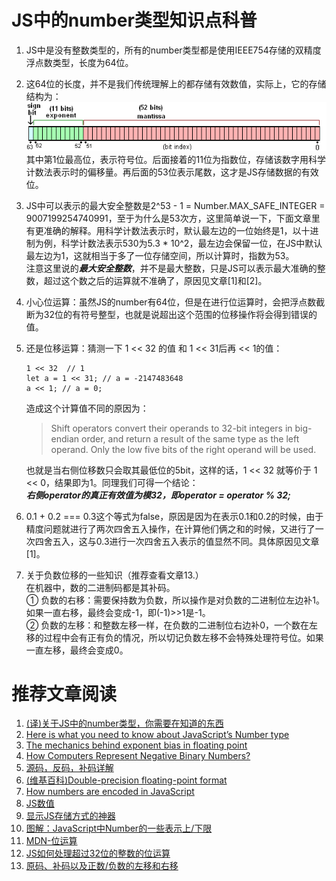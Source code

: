 # JS中的number类型知识点科普
1. JS中是没有整数类型的，所有的number类型都是使用IEEE754存储的双精度浮点数类型，长度为64位。

2. 这64位的长度，并不是我们传统理解上的都存储有效数值，实际上，它的存储结构为：
![JS中number类型存储模式](../imgs/double_float.png)  
其中第1位最高位，表示符号位。后面接着的11位为指数位，存储该数字用科学计数法表示时的偏移量。再后面的53位表示尾数，这才是JS存储数据的有效位。

3. JS中可以表示的最大安全整数是2^53 - 1 = Number.MAX_SAFE_INTEGER = 9007199254740991，至于为什么是53次方，这里简单说一下，下面文章里有更准确的解释。用科学计数法表示时，默认最左边的一位始终是1，以十进制为例，科学计数法表示530为5.3 * 10^2，最左边会保留一位，在JS中默认最左边为1，这就相当于多了一位存储空间，所以计算时，指数为53。  
注意这里说的***最大安全整数***，并不是最大整数，只是JS可以表示最大准确的整数，超过这个数之后的运算就不准确了，原因见文章[1]和[2]。

4. 小心位运算：虽然JS的number有64位，但是在进行位运算时，会把浮点数截断为32位的有符号整型，也就是说超出这个范围的位移操作将会得到错误的值。

5. 还是位移运算：猜测一下 1 << 32 的值 和 1 << 31后再 << 1的值：   
    ```JS 
    1 << 32  // 1
    let a = 1 << 31; // a = -2147483648
    a << 1; // a = 0;
    ```
    造成这个计算值不同的原因为：
    >Shift operators convert their operands to 32-bit integers in big-endian order, and return a result of the same type as the left operand. Only the low five bits of the right operand will be used.  

    也就是当右侧位移数只会取其最低位的5bit，这样的话，1 << 32 就等价于 1 << 0，结果即为1。同理我们可得一个结论：  
    ***右侧operator的真正有效值为模32，即operator = operator % 32;***

6. 0.1 + 0.2 === 0.3这个等式为false，原因是因为在表示0.1和0.2的时候，由于精度问题就进行了两次四舍五入操作，在计算他们俩之和的时候，又进行了一次四舍五入，这与0.3进行一次四舍五入表示的值显然不同。具体原因见文章[1]。

7. 关于负数位移的一些知识（推荐查看文章13.）  
在机器中，数的二进制码都是其补码。  
① 负数的右移：需要保持数为负数，所以操作是对负数的二进制位左边补1。如果一直右移，最终会变成-1，即(-1)>>1是-1。  
② 负数的左移：和整数左移一样，在负数的二进制位右边补0，一个数在左移的过程中会有正有负的情况，所以切记负数左移不会特殊处理符号位。如果一直左移，最终会变成0。


# 推荐文章阅读
1. [(译)关于JS中的number类型，你需要在知道的东西](https://genuifx.github.io/2018/04/17/here-is-what-you-need-to-know-about-javasciprt-number-type/)  
2. [Here is what you need to know about JavaScript’s Number type](https://medium.com/angular-in-depth/javascripts-number-type-8d59199db1b6)  
3. [The mechanics behind exponent bias in floating point](https://medium.com/angular-in-depth/the-mechanics-behind-exponent-bias-in-floating-point-9b3185083528#.zacphtue3)  
4. [How Computers Represent Negative Binary Numbers?](https://www.programminglogic.com/how-computers-represent-negative-binary-numbers/)
5. [源码，反码，补码详解](https://www.cnblogs.com/zhangziqiu/archive/2011/03/30/computercode.html#!comments)
6. [(维基百科)Double-precision floating-point format](https://en.wikipedia.org/wiki/Double-precision_floating-point_format)
7. [How numbers are encoded in JavaScript](https://2ality.com/2012/04/number-encoding.html)
8. [JS数值](https://wangdoc.com/javascript/types/number.html)
9. [显示JS存储方式的神器](http://alvarto.github.io/VisualNumeric64/#1)
10. [图解：JavaScript中Number的一些表示上/下限](https://segmentfault.com/a/1190000000407658#item-3)
11. [MDN-位运算](https://developer.mozilla.org/en-US/docs/Web/JavaScript/Reference/Operators/Bitwise_Operators)
12. [JS如何处理超过32位的整数的位运算](https://blog.csdn.net/LingXi__Y/article/details/82022828)
13. [原码、补码以及正数/负数的左移和右移](https://blog.csdn.net/qq_42780289/article/details/103970952?utm_medium=distribute.pc_relevant.none-task-blog-BlogCommendFromMachineLearnPai2-3.nonecase&depth_1-utm_source=distribute.pc_relevant.none-task-blog-BlogCommendFromMachineLearnPai2-3.nonecase)